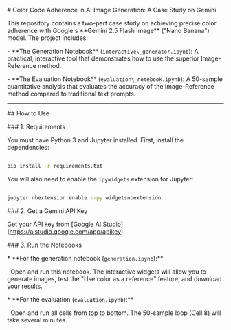 \# Color Code Adherence in AI Image Generation: A Case Study on Gemini



This repository contains a two-part case study on achieving precise color adherence with Google's \*\*Gemini 2.5 Flash Image\*\* ("Nano Banana") model. The project includes:



\- \*\*The Generation Notebook\*\* (`interactive\_generator.ipynb`): A practical, interactive tool that demonstrates how to use the superior Image-Reference method.

\- \*\*The Evaluation Notebook\*\* (`evaluation\_notebook.ipynb`): A 50-sample quantitative analysis that evaluates the accuracy of the Image-Reference method compared to traditional text prompts.



---



\## How to Use 



\### 1. Requirements



You must have Python 3 and Jupyter installed. First, install the dependencies:

```bash

pip install -r requirements.txt

```

You will also need to enable the `ipywidgets` extension for Jupyter:

```bash

jupyter nbextension enable --py widgetsnbextension

```



\### 2. Get a Gemini API Key



Get your API key from \[Google AI Studio](https://aistudio.google.com/app/apikey).



\### 3. Run the Notebooks



\* \*\*For the generation notebook (`generation.ipynb`):\*\*

&nbsp;  Open and run this notebook. The interactive widgets will allow you to generate images, test the "Use color as a reference" feature, and download your results.



\* \*\*For the evaluation (`evaluation.ipynb`):\*\*

&nbsp;  Open and run all cells from top to bottom. The 50-sample loop (Cell 8) will take several minutes.




